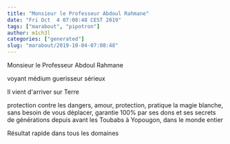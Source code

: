 ```yaml
---
title: "Monsieur le Professeur Abdoul Rahmane"
date: "Fri Oct  4 07:08:48 CEST 2019"
tags: ["marabout", "pipotron"]
author: m1ch3l
categories: ["generated"]
slug: "marabout/2019-10-04-07:08:48"
---
```


Monsieur le Professeur Abdoul Rahmane

voyant médium guerisseur sérieux

Il vient d'arriver sur Terre

protection contre les dangers, amour, protection, pratique la magie blanche, sans besoin de vous déplacer, garantie 100% par ses dons et ses secrets de générations depuis avant les Toubabs à Yopougon, dans le monde entier

Résultat rapide dans tous les domaines
